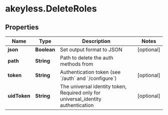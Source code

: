# akeyless.DeleteRoles

## Properties

Name | Type | Description | Notes
------------ | ------------- | ------------- | -------------
**json** | **Boolean** | Set output format to JSON | [optional] 
**path** | **String** | Path to delete the auth methods from | 
**token** | **String** | Authentication token (see &#x60;/auth&#x60; and &#x60;/configure&#x60;) | [optional] 
**uidToken** | **String** | The universal identity token, Required only for universal_identity authentication | [optional] 



